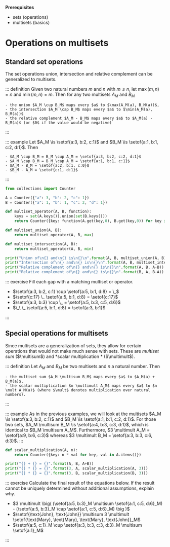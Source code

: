 **Prerequisites**

- sets (operations)
- multisets (basics)

# Operations on multisets

## Standard set operations

The set operations union, intersection and relative complement can be generalized to multisets.

::: definition
Given two natural numbers $m$ and $n$ with $m \leq n$, let $\max(m,n) = n$ and $\min(m,n) = m$.
Then for any two multisets $A_M$ and $B_M$

    - the union $A_M \cup B_M$ maps every $a$ to $\max(A_M(a), B_M(a))$,
    - the intersection $A_M \cap B_M$ maps every $a$ to $\min(A_M(a), B_M(a))$
    - the relative complement $A_M - B_M$ maps every $a$ to $A_M(a) - B_M(a)$ (or $0$ if the value would be negative)

:::

::: example
Let $A_M \is \setof{a:3, b:2, c:1}$ and $B_M \is \setof{a:1, b:1, c:2, d:1}$.
Then

    - $A_M \cup B_M = B_M \cup A_M = \setof{a:3, b:2, c:2, d:1}$
    - $A_M \cap B_M = B_M \cap A_M = \setof{a:1, b:1, c:1}$
    - $A_M - B_M = \setof{a:2, b:1, c:0}$
    - $B_M - A_M = \setof{c:1, d:1}$
    
:::

```python
from collections import Counter

A = Counter({"a": 3, "b": 2, "c": 1})
B = Counter({"a": 1, "b": 1, "c": 2, "d": 1})

def multiset_operator(A, B, function):
    keys = set(A.keys()).union(set(B.keys()))
    return Counter({key: function(A.get(key,0), B.get(key,0)) for key in keys})

def multiset_union(A, B):
    return multiset_operator(A, B, max)

def multiset_intersection(A, B):
    return multiset_operator(A, B, min)

print("Union of\n{} and\n{} is\n{}\n".format(A, B, multiset_union(A, B)))
print("Intersection of\n{} and\n{} is\n{}\n".format(A, B, multiset_intersection(A, B)))
print("Relative complement of\n{} and\n{} is\n{}\n".format(A, B, A-B))
print("Relative complement of\n{} and\n{} is\n{}\n".format(B, A, B-A))
```

::: exercise
Fill each gap with a matching multiset or operator.


- $\setof{a:3, b:2, c:1} \cup \setof{a:5, b:1, d:8} = \_$
- $\setof{c:17} \_ \setof{a:5, b:1, d:8} = \setof{c:17}$
- $\setof{a:3, b:3} \cup \_ = \setof{a:5, b:3, c:5, d:6}$
- $\_\ \_ \setof{a:5, b:1, d:8} = \setof{a:3, b:1}$

:::

## Special operations for multisets

Since multisets are a generalization of sets, they allow for certain operations that would not make much sense with sets.
These are *multiset sum* ($\multisum$) and *scalar multiplication * ($\multimult$).

::: definition
Let $A_M$ and $B_M$ be two multisets and $n$ a natural number.
Then

    - the multiset sum $A_M \multisum B_M$ maps every $a$ to $A_M(a) + B_M(a)$,
    - the scalar multiplication $n \multimult A_M$ maps every $a$ to $n \mult A_M(a)$ (where $\mult$ denotes multiplication over natural numbers).
    
:::

::: example
As in the previous examples, we will look at the multisets $A_M \is \setof{a:3, b:2, c:1}$ and $B_M \is \setof{a:1, b:1, c:2, d:1}$.
For those two sets, $A_M \multisum B_M \is \setof{a:4, b:3, c:3, d:1}$, which is identical to $B_M \multisum A_M$.
Furthermore, $3 \multimult A_M = \setof{a:9, b:6, c:3}$ whereas $3 \multimult B_M = \setof{a:3, b:3, c:6, d:3}$.
:::

```python
def scalar_multiplication(A, n):
    return Counter({key: n * val for key, val in A.items()})

print("{} + {} = {}".format(A, B, A+B))
print("{} * {} = {}".format(3, A, scalar_multiplication(A, 3)))
print("{} * {} = {}".format(3, B, scalar_multiplication(B, 3)))
```

::: exercise
Calculate the final result of the equations below.
If the result cannot be uniquely determined without additional assumptions, explain why.


- $3 \multimult \big( (\setof{a:5, b:3}_M \multisum \setof{a:1, c:5, d:6}_M) - (\setof{a:5, b:3}_M \cap \setof{a:1, c:5, d:6}_M) \big )$
- $\setof{\text{John}, \text{John}} \multisum 3 \multimult \setof{\text{Mary}, \text{Mary}, \text{Mary}, \text{John}}_M$
- $\setof{a:5, c:1}_M \cup \setof{a:3, b:3, c:3, d:3}_M \multisum \setof{a:1}_M$

:::
